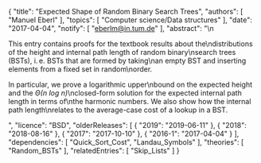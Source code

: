 {
    "title": "Expected Shape of Random Binary Search Trees",
    "authors": [
        "Manuel Eberl"
    ],
    "topics": [
        "Computer science/Data structures"
    ],
    "date": "2017-04-04",
    "notify": [
        "eberlm@in.tum.de"
    ],
    "abstract": "\n<p>This entry contains proofs for the textbook results about the\ndistributions of the height and internal path length of random binary\nsearch trees (BSTs), i.&thinsp;e. BSTs that are formed by taking\nan empty BST and inserting elements from a fixed set in random\norder.</p>  <p>In particular, we prove a logarithmic upper\nbound on the expected height and the <em>Θ(n log n)</em>\nclosed-form solution for the expected internal path length in terms of\nthe harmonic numbers. We also show how the internal path length\nrelates to the average-case cost of a lookup in a BST.</p>",
    "licence": "BSD",
    "olderReleases": [
        {
            "2019": "2019-06-11"
        },
        {
            "2018": "2018-08-16"
        },
        {
            "2017": "2017-10-10"
        },
        {
            "2016-1": "2017-04-04"
        }
    ],
    "dependencies": [
        "Quick_Sort_Cost",
        "Landau_Symbols"
    ],
    "theories": [
        "Random_BSTs"
    ],
    "relatedEntries": [
        "Skip_Lists"
    ]
}